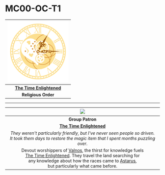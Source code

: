 # MC00-OC-T1

| <img src="https://raw.githubusercontent.com/jesskelsall/astarus-images/main/symbols/ed384a67c8230d67.png" height="200" /> |
|:---:|
| **[The Time Enlightened](../../organisations/the-time-enlightened.md)** |
| **Religious Order** |

---

| <img src="../../../images/card-icons/the-time-enlightened.png" height="60" /> |
|:---:|
| **Group Patron** |
| **[The Time Enlightened](../../organisations/the-time-enlightened.md)** |
| *They weren't particularly friendly, but I've never seen people so driven.<br>It took them days to restore the magic item that I spent months puzzling over.* |
| Devout worshippers of [Valnos](../../gods/deities/valnos.md), the thirst for knowledge fuels<br>[The Time Enlightened](../../organisations/the-time-enlightened.md). They travel the land searching for<br>any knowledge about how the races came to [Astarus](../../planes/astarus.md),<br>but particularly what came before. |
